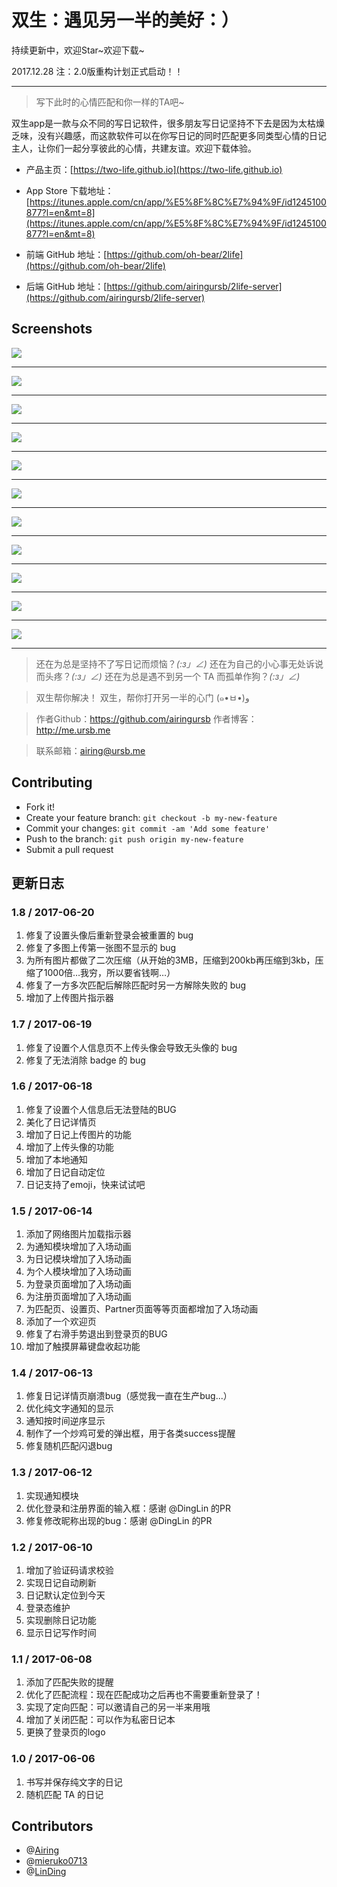 # 双生：遇见另一半的美好：）

持续更新中，欢迎Star~欢迎下载~

2017.12.28 注：2.0版重构计划正式启动！！

---

> 写下此时的心情匹配和你一样的TA吧~

双生app是一款与众不同的写日记软件，很多朋友写日记坚持不下去是因为太枯燥乏味，没有兴趣感，而这款软件可以在你写日记的同时匹配更多同类型心情的日记主人，让你们一起分享彼此的心情，共建友谊。欢迎下载体验。

* 产品主页：[https://two-life.github.io](https://two-life.github.io)

* App Store 下载地址：[https://itunes.apple.com/cn/app/%E5%8F%8C%E7%94%9F/id1245100877?l=en&mt=8](https://itunes.apple.com/cn/app/%E5%8F%8C%E7%94%9F/id1245100877?l=en&mt=8)

* 前端 GitHub 地址：[https://github.com/oh-bear/2life](https://github.com/oh-bear/2life)

* 后端 GitHub 地址：[https://github.com/airingursb/2life-server](https://github.com/airingursb/2life-server)

## Screenshots

![](http://airing.ursb.me/image/twolife/0.png-h600.jpg)

---

![](http://airing.ursb.me/image/twolife/8.png-h600.jpg)

---

![](http://airing.ursb.me/image/twolife/2.png-h600.jpg)

---

![](http://airing.ursb.me/image/twolife/3.png-h600.jpg)

---

![](http://airing.ursb.me/image/twolife/4.png-h600.jpg)

---

![](http://airing.ursb.me/image/twolife/5.png-h600.jpg)

---

![](http://airing.ursb.me/image/twolife/6.png-h600.jpg)

---

![](http://airing.ursb.me/image/twolife/7.png-h600.jpg)

---

![](http://airing.ursb.me/image/twolife/9.png-h600.jpg)

---

![](http://airing.ursb.me/image/twolife/10.png-h600.jpg)

---

![](http://airing.ursb.me/image/twolife/11.png-h600.jpg)

---

> 还在为总是坚持不了写日记而烦恼？_(:з」∠)_
> 还在为自己的小心事无处诉说而头疼？_(:з」∠)_
> 还在为总是遇不到另一个 TA 而孤单作狗？_(:з」∠)_

> 双生帮你解决！
> 双生，帮你打开另一半的心门 (๑•ㅂ•)و

> 作者Github：https://github.com/airingursb
> 作者博客：http://me.ursb.me

> 联系邮箱：airing@ursb.me


## Contributing

* Fork it!
* Create your feature branch: `git checkout -b my-new-feature`
* Commit your changes: `git commit -am 'Add some feature'`
* Push to the branch: `git push origin my-new-feature`
* Submit a pull request

## 更新日志

### 1.8 / 2017-06-20
1. 修复了设置头像后重新登录会被重置的 bug
2. 修复了多图上传第一张图不显示的 bug
3. 为所有图片都做了二次压缩（从开始的3MB，压缩到200kb再压缩到3kb，压缩了1000倍…我穷，所以要省钱啊…）
4. 修复了一方多次匹配后解除匹配时另一方解除失败的 bug
5. 增加了上传图片指示器

### 1.7 / 2017-06-19
1. 修复了设置个人信息页不上传头像会导致无头像的 bug 
2. 修复了无法消除 badge 的 bug

### 1.6 / 2017-06-18
1. 修复了设置个人信息后无法登陆的BUG
2. 美化了日记详情页
3. 增加了日记上传图片的功能
4. 增加了上传头像的功能
5. 增加了本地通知
6. 增加了日记自动定位
7. 日记支持了emoji，快来试试吧

### 1.5 / 2017-06-14
1. 添加了网络图片加载指示器
2. 为通知模块增加了入场动画
3. 为日记模块增加了入场动画
4. 为个人模块增加了入场动画
5. 为登录页面增加了入场动画
6. 为注册页面增加了入场动画
7. 为匹配页、设置页、Partner页面等等页面都增加了入场动画
8. 添加了一个欢迎页 
9. 修复了右滑手势退出到登录页的BUG
10. 增加了触摸屏幕键盘收起功能

### 1.4 / 2017-06-13
1. 修复日记详情页崩溃bug（感觉我一直在生产bug...）
2. 优化纯文字通知的显示
3. 通知按时间逆序显示
4. 制作了一个炒鸡可爱的弹出框，用于各类success提醒
5. 修复随机匹配闪退bug

### 1.3 / 2017-06-12
1. 实现通知模块
2. 优化登录和注册界面的输入框：感谢 @DingLin 的PR
3. 修复修改昵称出现的bug：感谢 @DingLin 的PR

### 1.2 / 2017-06-10 
1. 增加了验证码请求校验
2. 实现日记自动刷新
3. 日记默认定位到今天
4. 登录态维护
5. 实现删除日记功能
6. 显示日记写作时间

### 1.1 / 2017-06-08 
1. 添加了匹配失败的提醒
2. 优化了匹配流程：现在匹配成功之后再也不需要重新登录了！
3. 实现了定向匹配：可以邀请自己的另一半来用哦
4. 增加了关闭匹配：可以作为私密日记本
5. 更换了登录页的logo

### 1.0 / 2017-06-06 
1. 书写并保存纯文字的日记
2. 随机匹配 TA 的日记

## Contributors

* @[Airing](https://github.com/airingursb)
* @[mieruko0713](https://github.com/mieruko0713)
* @[LinDing](https://github.com/linding)

